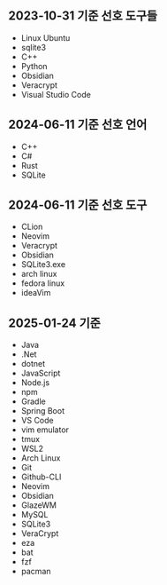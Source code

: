 ## 2023-10-31 기준 선호 도구들
* Linux Ubuntu
* sqlite3
* C++
* Python
* Obsidian
* Veracrypt
* Visual Studio Code

## 2024-06-11 기준 선호 언어
- C++
- C#
- Rust
- SQLite
## 2024-06-11 기준 선호 도구
- CLion
- Neovim
- Veracrypt
- Obsidian
- SQLite3.exe
- arch linux
- fedora linux
- ideaVim

## 2025-01-24 기준
- Java
- .Net
- dotnet
- JavaScript
- Node.js
- npm
- Gradle
- Spring Boot
- VS Code
- vim emulator
- tmux
- WSL2
- Arch Linux
- Git
- Github-CLI
- Neovim
- Obsidian
- GlazeWM
- MySQL
- SQLite3
- VeraCrypt
- eza
- bat
- fzf
- pacman